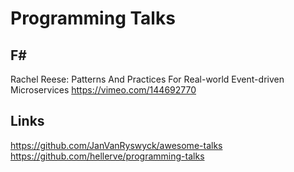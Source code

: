 # Programming Talks

## F#
Rachel Reese: Patterns And Practices For Real-world Event-driven Microservices
https://vimeo.com/144692770

## Links
https://github.com/JanVanRyswyck/awesome-talks  
https://github.com/hellerve/programming-talks
